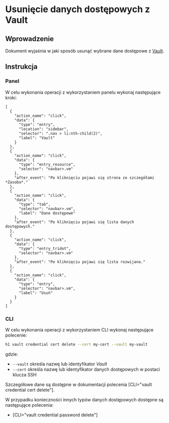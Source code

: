 # Usunięcie danych dostępowych z Vault

## Wprowadzenie

Dokument wyjaśnia w jaki sposób usunąć wybrane dane dostępowe z [Vault](/resource/storage/vault.md).

## Instrukcja

### Panel

W celu wykonania operacji z wykorzystaniem panelu wykonaj następujące kroki:

```guide
[
  {
    "action_name": "click",
    "data": {
      "type": "entry",
      "location": "sidebar",
      "selector": ".nav > li:nth-child(2)",
      "label": "Vault"
    }
  },
  {
    "action_name": "click",
    "data": {
      "type": "entry_resource",
      "selector": "navbar>.vm"
    },
    "after_event": "Po kliknięciu pojawi się strona ze szczegółami *Zasobu*."
  },
  {
    "action_name": "click",
    "data": {
      "type": "tab",
      "selector": "navbar>.vm",
      "label": "Dane dostępowe"
    },
    "after_event": "Po kliknięciu pojawi się lista danych dostępowych."
  },
  {
    "action_name": "click",
    "data": {
      "type": "entry_tridot",
      "selector": "navbar>.vm"
    },
    "after_event": "Po kliknięciu pojawi się lista rozwijana."
  },
  {
    "action_name": "click",
    "data": {
      "type": "entry",
      "selector": "navbar>.vm",
      "label": "Usuń"
    }
  }
]
```

### CLI

W celu wykonania operacji z wykorzystaniem CLI wykonaj następujące polecenie:

```bash
h1 vault credential cert delete --cert my-cert --vault my-vault
```

gdzie:

 * ```--vault``` określa nazwę lub identyfikator *Vault*
 * ```--cert``` określa nazwę lub identyfikator danych dostępowych w postaci klucza SSH
 
Szczegółowe dane są dostępne w dokumentacji polecenia [CLI="vault credential cert delete"].

W przypadku konieczności innych typów danych dostępowych dostępne są następujące polecenia:

* [CLI="vault credential password delete"]